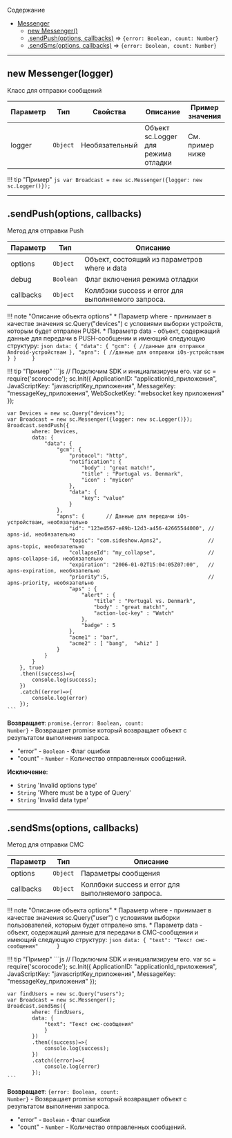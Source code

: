 <a name="sc.Messenger"></a>

Содержание

* [Messenger](#sc.Messenger)
    * [new Messenger()](#new_sc.Messenger_new)
    * [.sendPush(options, callbacks)](#sc.Messenger+sendPush) ⇒ <code>{error: Boolean, count: Number}</code>
    * [.sendSms(options, callbacks)](#sc.Messenger+sendSms) ⇒ <code>{error: Boolean, count: Number}</code>

----------------------------------------------------------------------------------------------

<a name="new_sc.Messenger_new"></a>

## new Messenger(logger)

Класс для отправки сообщений

| Параметр | Тип | Свойства | Описание | Пример значения |
| --- | --- | --- | --- | --- |
| logger | <code>Object</code> | Необязательный | Объект sc.Logger для режима отладки | См. пример ниже |


!!! tip "Пример"
    ```js
    var Broadcast = new sc.Messenger({logger: new sc.Logger()});
    ```

----------------------------------------------------------------------------------------------

<a name="sc.Messenger+sendPush"></a>

## .sendPush(options, callbacks)

Метод для отправки Push


| Параметр | Тип | Описание |
| --- | --- | --- |
| options | <code>Object</code> | Объект, состоящий из параметров where и data |
| debug | `Boolean` | Флаг включения режима отладки | Флаг включения режима отладки | true |
| callbacks | <code>Object</code> | Коллбэки success и error для выполняемого запроса. |


!!! note "Описание объекта options"
    * Параметр where - принимает в качестве значения sc.Query("devices") с условиями выборки устройств, которым будет отпрален PUSH.
    * Параметр data - объект, содержащий данные для передачи в PUSH-сообщении и имеющий следующую структуру:
    ```json
    data: {
        "data": {
            "gcm": {
                //данные для отправки Android-устройствам
            },
            "apns": {
                //данные для отправки iOs-устройствам
            }
        }    
    }
    ```

!!! tip "Пример"
    ```js
    // Подключим SDK и инициализируем его. 
    var sc = require('scorocode');
    sc.Init({
        ApplicationID: "applicationId_приложения",
        JavaScriptKey: "javascriptKey_приложения",
        MessageKey: "messageKey_приложения",
        WebSocketKey: "websocket key приложения"
    });

    var Devices = new sc.Query("devices");
    var Broadcast = new sc.Messenger({logger: new sc.Logger()});
    Broadcast.sendPush({
            where: Devices,
            data: {
                "data": {
                    "gcm": {
                        "protocol": "http",
                        "notification": {
                            "body" : "great match!",
                            "title" : "Portugal vs. Denmark",
                            "icon" : "myicon"
                        },
                        "data": {
                            "key": "value"
                        }
                    },
                    "apns": {       // Данные для передачи iOs-устройствам, необязательно
                        "id": "123e4567-e89b-12d3-a456-42665544000", // apns-id, необязательно
                        "topic": "com.sideshow.Apns2",               // apns-topic, необязательно
                        "collapseId": "my_collapse",                 // apns-collapse-id, необязательно
                        "expiration": "2006-01-02T15:04:05Z07:00",   // apns-expiration, необязательно
                        "priority":5,                                // apns-priority, необязательно
                        "aps" : {
                            "alert" : {
                                "title" : "Portugal vs. Denmark",
                                "body" : "great match!",
                                "action-loc-key" : "Watch"
                            },
                            "badge" : 5
                        },
                        "acme1" : "bar",
                        "acme2" : [ "bang",  "whiz" ]
                    }
                }
            }
        }, true)
        .then((success)=>{
            console.log(success);
        })
        .catch((error)=>{
            console.log(error)
        });
    ```

**Возвращает**: <code>promise.{error: Boolean, count: Number}</code> - Возвращает promise который возвращает объект с результатом выполнения запроса.

- "error" - <code>Boolean</code> - Флаг ошибки
- "count" - <code>Number</code>  - Количество отправленных сообщений.

**Исключение**:

- <code>String</code> 'Invalid options type'
- <code>String</code> 'Where must be a type of Query'
- <code>String</code> 'Invalid data type'



----------------------------------------------------------------------------------------------

<a name="sc.Messenger+sendSms"></a>

## .sendSms(options, callbacks)

Метод для отправки СМС


| Параметр | Тип | Описание |
| --- | --- | --- |
| options | <code>Object</code> | Параметры сообщения |
| callbacks | <code>Object</code> | Коллбэки success и error для выполняемого запроса. |

!!! note "Описание объекта options"
    * Параметр where - принимает в качестве значения sc.Query("user") с условиями выборки пользователей, которым будет отпралено sms.
    * Параметр data - объект, содержащий данные для передачи в СМС-сообщении и имеющий следующую структуру:
    ```json
    data: {
                "text": "Текст смс-сообщения"     
          }
    ```

!!! tip "Пример"
    ```js
    // Подключим SDK и инициализируем его. 
    var sc = require('scorocode');
    sc.Init({
        ApplicationID: "applicationId_приложения",
        JavaScriptKey: "javascriptKey_приложения",
        MessageKey: "messageKey_приложения"
    });

    var findUsers = new sc.Query("users");
    var Broadcast = new sc.Messenger();
    Broadcast.sendSms({
            where: findUsers,
            data: {
                "text": "Текст смс-сообщения"     
                }
            })
            .then((success)=>{
                console.log(success);
            })
            .catch((error)=>{
                console.log(error)
            });
    ```

**Возвращает**: <code>{error: Boolean, count: Number}</code> - Возвращает promise который возвращает объект с результатом выполнения запроса.

- "error" - <code>Boolean</code> - Флаг ошибки
- "count" - <code>Number</code>  - Количество отправленных сообщений.